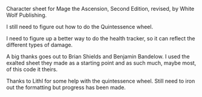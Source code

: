 Character sheet for Mage the Ascension, Second Edition, revised, by White Wolf Publishing.

I still need to figure out how to do the Quintessence wheel.

I need to figure up a better way to do the health tracker, so it can reflect the different types of damage.

A big thanks goes out to Brian Shields and Benjamin Bandelow.  I used the exalted sheet they made as a starting point and as such much, maybe most, of this code it theirs.

Thanks to Lithl for some help with the quintessence wheel.  Still need to iron out the formatting but progress has been made.
